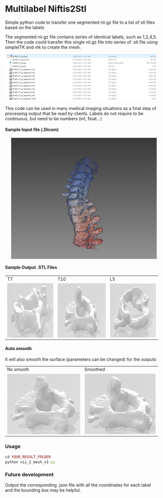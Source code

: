 # Multilabel Niftis2Stl
Simple python code to transfer one segmented nii.gz file to a list of stl files based on the labels

The segmented nii.gz file contains series of identical labels, such as 1,2,4,5. Then the code could transfer this single nii.gz file into series of .stl file using simpleITK and vtk to create the mesh. 

![name-of-you-image](img/new.PNG)

This code can be used in many medical imaging situations as a final step of processing output that be read by clients.
Labels do not require to be continuous, but need to be numbers (int, float...)

#### Sample Input file (.Dicom)
<img align="middle" src="img/GL_2018.PNG" width=480 height=400 alt="Developed using Browsersync" title="Browsersync" hspace="20"/>

#### Sample Output .STL Files

<table>
  <tr>
    <td>T7</td>
     <td>T10</td>
     <td>L5</td>
  </tr>
  <tr>
    <td><img src="img/image.png" width=450 height=180></td>
    <td><img src="img/1.png" width=450 height=180></td>
    <td><img src="img/2.png" width=450 height=180></td>
  </tr>
 </table>



#### Auto smooth
It will also smooth the surface (parameters can be changed) for the outputs

<table>
  <tr>
    <td>No smooth</td>
     <td>Smoothed</td>
  </tr>
  <tr>
    <td><img src="img/no smooth.png" width=280 height=200></td>
    <td><img src="img/smoothed.png" width=270 height=200></td>
  </tr>
 </table>

### Usage
```ruby
cd YOUR_RESULT_FOLDER
python nii_2_mesh_v3.py
```

### Future development
Output the corresponding .json file with all the coordinates for each label and the bounding box may be helpful.
